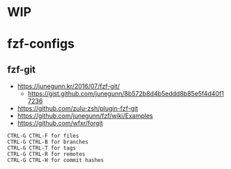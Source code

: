 # WIP

# fzf-configs

## fzf-git
- https://junegunn.kr/2016/07/fzf-git/
  - https://gist.github.com/junegunn/8b572b8d4b5eddd8b85e5f4d40f17236
- https://github.com/zulu-zsh/plugin-fzf-git
- https://github.com/junegunn/fzf/wiki/Examples
- https://github.com/wfxr/forgit

```
CTRL-G CTRL-F for files
CTRL-G CTRL-B for branches
CTRL-G CTRL-T for tags
CTRL-G CTRL-R for remotes
CTRL-G CTRL-H for commit hashes
```
